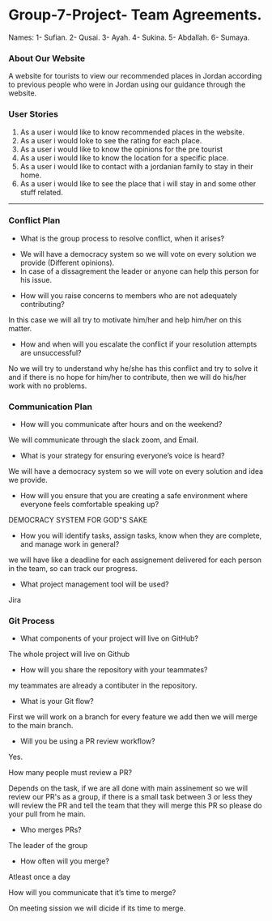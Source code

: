 # Group-7-Project- Team Agreements.

Names: 1- Sufian. 2- Qusai. 3- Ayah. 4- Sukina. 5- Abdallah. 6- Sumaya.


### About Our Website

A website for tourists to view our recommended places in Jordan according to previous people who were in Jordan using our guidance through the website.

### User Stories
1. As a user i would like to know recommended places in the website.
2. As a user i would loke to see the rating for each place.
3. As a user i would like to know the opinions for the pre tourist
4. As a user i would like to know the location for a specific place.
5. As a user i would like to contact with a jordanian family to stay in their home.
6. As a user i would like to see the place that i will stay in and some other stuff related.

---

### Conflict Plan

* What is the group process to resolve conflict, when it arises?


- We will have a democracy system so we will vote on every solution we provide (Different opinions).
- In case of a dissagrement the leader or anyone can help this person for his issue.


* How will you raise concerns to members who are not adequately contributing?

In this case we will all try to motivate him/her and help him/her on this matter.

* How and when will you escalate the conflict if your resolution attempts are unsuccessful?

No we will try to understand why he/she has this conflict and try to solve it and if there is no hope for him/her to contribute, then we will do his/her work with no problems.


### Communication Plan

* How will you communicate after hours and on the weekend?

We will communicate through the slack zoom, and Email.

* What is your strategy for ensuring everyone’s voice is heard?

We will have a democracy system so we will vote on every solution and idea we provide.

* How will you ensure that you are creating a safe environment where everyone feels comfortable speaking up?

DEMOCRACY SYSTEM FOR GOD"S SAKE

* How you will identify tasks, assign tasks, know when they are complete, and manage work in general?

we will have like a deadline for each assignement delivered for each person in the team, so can track our progress.

* What project management tool will be used?

Jira

### Git Process

* What components of your project will live on GitHub?

The whole project will live on Github

* How will you share the repository with your teammates?

my teammates are already a contibuter in the repository.

* What is your Git flow?

First we will work on a branch for every feature we add then we will merge to the main branch.


* Will you be using a PR review workflow?

Yes.

How many people must review a PR?

Depends on the task, if we are all done with main assinement so we will review our PR's as a group, if there is a small task between 3 or less they will review the PR and tell the team that they will merge this PR so please do your pull from he main.


* Who merges PRs?

The leader of the group

* How often will you merge?

Atleast once a day

How will you communicate that it’s time to merge?

On meeting sission we will dicide if its time to merge.




